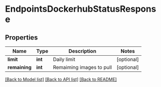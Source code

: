 # EndpointsDockerhubStatusResponse

## Properties
Name | Type | Description | Notes
------------ | ------------- | ------------- | -------------
**limit** | **int** | Daily limit | [optional] 
**remaining** | **int** | Remaiming images to pull | [optional] 

[[Back to Model list]](../README.md#documentation-for-models) [[Back to API list]](../README.md#documentation-for-api-endpoints) [[Back to README]](../README.md)


